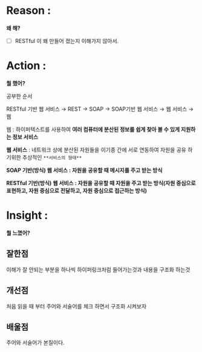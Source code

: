 # Reason : 

**왜 해?**

- [ ] RESTful 이 왜 만들어 졌는지 이해가지 않아서.
# Action : 

**뭘 했어?**

공부한 순서

RESTful 기반 웹 서비스 → REST → SOAP → SOAP기반  웹 서비스 → 웹 서비스 → 웹

웹 : 하이퍼텍스트를 사용하여 **여러 컴퓨터에 분산된 정보를 쉽게 찾아 볼 수 있게 지원하는 정보 서비스**

**웹 서비스** : 네트워크 상에 분산된 자원들을 이기종 간에 서로 연동하여 자원을 공유 하기위한 추상적인 `**서비스의 형태**`

**SOAP 기반(방식) 웹 서비스 : 자원을 공유할 때 메시지를 주고 받는 방식**

**RESTful 기반(방식) 웹 서비스 : 자원을 공유할 때 자원을 주고 받는 방식(자원 중심으로 표현하고, 자원 중심으로 전달하고, 자원 중심으로 접근하는 방식)**

# Insight : 

**뭘 느꼈어?**

## 잘한점

이해가 잘 안되는 부분을 하나씩 하이퍼링크처럼 들어가는것과 내용을 구조화 하는것

## 개선점

처음 읽을 때 부터 주어와 서술어를 체크 하면서 구조화 시켜보자

## 배울점

주어와 서술어가 본질이다.
